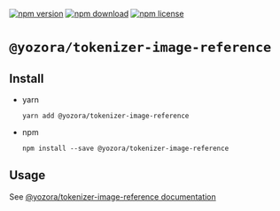 [![npm version](https://img.shields.io/npm/v/@yozora/tokenizer-image-reference.svg)](https://www.npmjs.com/package/@yozora/tokenizer-image-reference)
[![npm download](https://img.shields.io/npm/dm/@yozora/tokenizer-image-reference.svg)](https://www.npmjs.com/package/@yozora/tokenizer-image-reference)
[![npm license](https://img.shields.io/npm/l/@yozora/tokenizer-image-reference.svg)](https://www.npmjs.com/package/@yozora/tokenizer-image-reference)


# `@yozora/tokenizer-image-reference`

## Install

  * yarn

    ```console
    yarn add @yozora/tokenizer-image-reference
    ```

  * npm

    ```console
    npm install --save @yozora/tokenizer-image-reference
    ```

## Usage

  See [@yozora/tokenizer-image-reference documentation](https://yozora.guanghechen.com/docs/package/tokenizer-image-reference)
